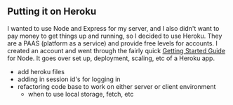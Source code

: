 ## Putting it on Heroku
I wanted to use Node and Express for my server, and I also didn't want to pay money to get things up and running, so I decided to use Heroku. They are a PAAS (platform as a service) and provide free levels for accounts. I created an account and went through the fairly quick [Getting Started Guide](https://devcenter.heroku.com/articles/getting-started-with-nodejs#introduction) for Node. It goes over set up, deployment, scaling, etc of a Heroku app.

- add heroku files 
- adding in session id's for logging in
- refactoring code base to work on either server or client environment
    - when to use local storage, fetch, etc